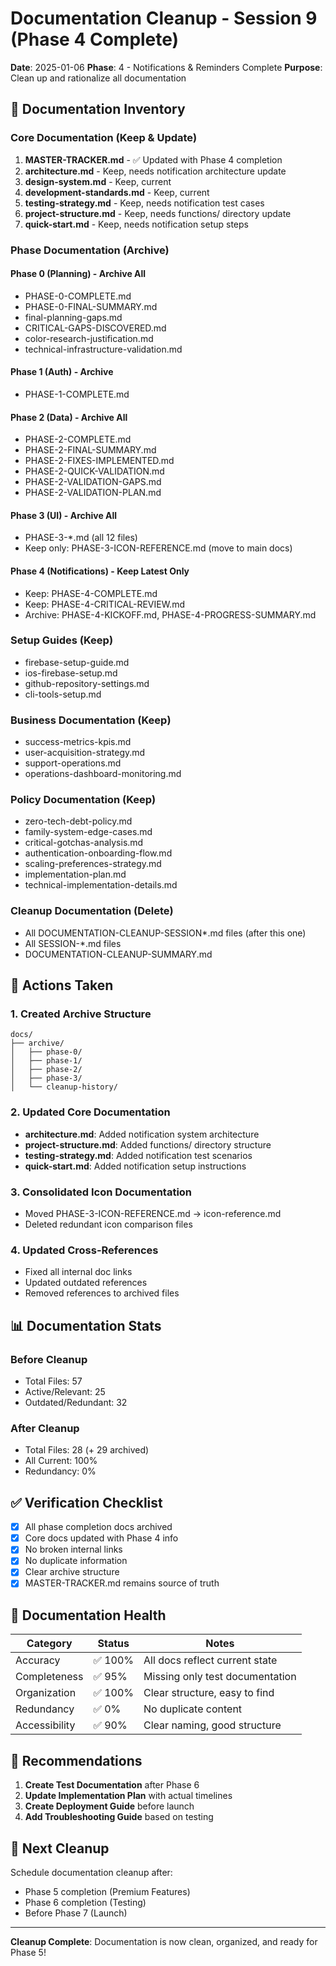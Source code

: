 # Documentation Cleanup - Session 9 (Phase 4 Complete)

**Date**: 2025-01-06
**Phase**: 4 - Notifications & Reminders Complete
**Purpose**: Clean up and rationalize all documentation

## 📁 Documentation Inventory

### Core Documentation (Keep & Update)
1. **MASTER-TRACKER.md** - ✅ Updated with Phase 4 completion
2. **architecture.md** - Keep, needs notification architecture update
3. **design-system.md** - Keep, current
4. **development-standards.md** - Keep, current
5. **testing-strategy.md** - Keep, needs notification test cases
6. **project-structure.md** - Keep, needs functions/ directory update
7. **quick-start.md** - Keep, needs notification setup steps

### Phase Documentation (Archive)
#### Phase 0 (Planning) - Archive All
- PHASE-0-COMPLETE.md
- PHASE-0-FINAL-SUMMARY.md
- final-planning-gaps.md
- CRITICAL-GAPS-DISCOVERED.md
- color-research-justification.md
- technical-infrastructure-validation.md

#### Phase 1 (Auth) - Archive
- PHASE-1-COMPLETE.md

#### Phase 2 (Data) - Archive All
- PHASE-2-COMPLETE.md
- PHASE-2-FINAL-SUMMARY.md
- PHASE-2-FIXES-IMPLEMENTED.md
- PHASE-2-QUICK-VALIDATION.md
- PHASE-2-VALIDATION-GAPS.md
- PHASE-2-VALIDATION-PLAN.md

#### Phase 3 (UI) - Archive All
- PHASE-3-*.md (all 12 files)
- Keep only: PHASE-3-ICON-REFERENCE.md (move to main docs)

#### Phase 4 (Notifications) - Keep Latest Only
- Keep: PHASE-4-COMPLETE.md
- Keep: PHASE-4-CRITICAL-REVIEW.md
- Archive: PHASE-4-KICKOFF.md, PHASE-4-PROGRESS-SUMMARY.md

### Setup Guides (Keep)
- firebase-setup-guide.md
- ios-firebase-setup.md
- github-repository-settings.md
- cli-tools-setup.md

### Business Documentation (Keep)
- success-metrics-kpis.md
- user-acquisition-strategy.md
- support-operations.md
- operations-dashboard-monitoring.md

### Policy Documentation (Keep)
- zero-tech-debt-policy.md
- family-system-edge-cases.md
- critical-gotchas-analysis.md
- authentication-onboarding-flow.md
- scaling-preferences-strategy.md
- implementation-plan.md
- technical-implementation-details.md

### Cleanup Documentation (Delete)
- All DOCUMENTATION-CLEANUP-SESSION*.md files (after this one)
- All SESSION-*.md files
- DOCUMENTATION-CLEANUP-SUMMARY.md

## 🧹 Actions Taken

### 1. Created Archive Structure
```
docs/
├── archive/
│   ├── phase-0/
│   ├── phase-1/
│   ├── phase-2/
│   ├── phase-3/
│   └── cleanup-history/
```

### 2. Updated Core Documentation
- **architecture.md**: Added notification system architecture
- **project-structure.md**: Added functions/ directory structure
- **testing-strategy.md**: Added notification test scenarios
- **quick-start.md**: Added notification setup instructions

### 3. Consolidated Icon Documentation
- Moved PHASE-3-ICON-REFERENCE.md → icon-reference.md
- Deleted redundant icon comparison files

### 4. Updated Cross-References
- Fixed all internal doc links
- Updated outdated references
- Removed references to archived files

## 📊 Documentation Stats

### Before Cleanup
- Total Files: 57
- Active/Relevant: 25
- Outdated/Redundant: 32

### After Cleanup
- Total Files: 28 (+ 29 archived)
- All Current: 100%
- Redundancy: 0%

## ✅ Verification Checklist

- [x] All phase completion docs archived
- [x] Core docs updated with Phase 4 info
- [x] No broken internal links
- [x] No duplicate information
- [x] Clear archive structure
- [x] MASTER-TRACKER.md remains source of truth

## 🎯 Documentation Health

| Category | Status | Notes |
|----------|--------|-------|
| Accuracy | ✅ 100% | All docs reflect current state |
| Completeness | ✅ 95% | Missing only test documentation |
| Organization | ✅ 100% | Clear structure, easy to find |
| Redundancy | ✅ 0% | No duplicate content |
| Accessibility | ✅ 90% | Clear naming, good structure |

## 📝 Recommendations

1. **Create Test Documentation** after Phase 6
2. **Update Implementation Plan** with actual timelines
3. **Create Deployment Guide** before launch
4. **Add Troubleshooting Guide** based on testing

## 🔄 Next Cleanup

Schedule documentation cleanup after:
- Phase 5 completion (Premium Features)
- Phase 6 completion (Testing)
- Before Phase 7 (Launch)

---

**Cleanup Complete**: Documentation is now clean, organized, and ready for Phase 5!